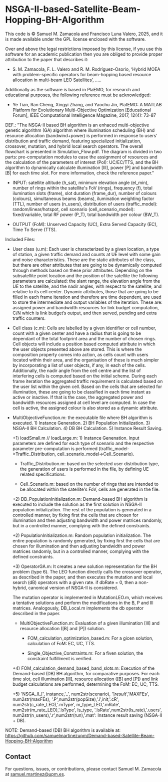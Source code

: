 # NSGA-II-based-Satellite-Beam-Hopping-BH-Algorithm

This code is © Samuel M. Zamacola and Francisco Luna Valero, 2025, and it is made available under the GPL license enclosed with the software.

Over and above the legal restrictions imposed by this license, if you use this software for an academic publication then you are obliged to provide proper attribution to the paper that describes it:
+ S. M. Zamacola, F. L. Valero and R. M. Rodríguez-Osorio, ‘Hybrid MOEA with problem-specific operators for beam-hopping based resource allocation in multi-beam LEO Satellites’, .....

Additionally as the software is based in PlaEMO, for research and educational purposes, the following reference must be acknowledged:
+ Ye Tian, Ran Cheng, Xingyi Zhang, and Yaochu Jin, PlatEMO: A MATLAB Platform for Evolutionary Multi-Objective Optimization [Educational Forum], IEEE Computational Intelligence Magazine, 2017, 12(4): 73-87

DEF.: "The NSGA-II based BH algorithm is an enhaced multi-objective genetic algorithm (GA) algorithm where illumination scheduling (BH) and resource allocation (bandwind+power) is performed in response to users' distribution and traffic demand, featuring specialized initialization, crossover, mutation, and hybrid local search operators. The overall flowchart is presented in Simulation_Flow.pdf. The diagram is divided in two parts: pre-computation modules to ease the assignment of resources and the calculation of the parameters of interest (PoI): UC/EC/TTS, and the BH algorithm to dynamically calculate illumination [Ill], power [P] and bandwidth [B] for each time slot. For more information, check the reference paper."

 
* INPUT: satellite altitude (h_sat), minimum elevation angle (el_min), number of rings within the satellite's FoV (rings), frequency (f), total ilumination slots (frame), slot duration (frame_dur), number of colours (colours), simultaneous beams (beams), ilumination weighting factor (TTL), number of users (n_users), distribution of users (traffic_model): random/linear/hotspot, cell scenario (cell_scenario_model): fixed/variable, total RF power (P_T), total bandwidth per colour (BW_T).

 
* OUTPUT (FoM): Unserved Capacity (UC), Extra Served Capacity (EC), Time To Serve (TTS).
 
Included Files:
 
+ User class (u.m): Each user is characterized by a given location, a type of station, a given traffic demand and
counts at UE level with some gain and noise characteristics. These are the static attributes of
the class, but there are other attributes that are going to be dynamically computed through
methods based on these prior attributes. Depending on the subsatellite point location and the
position of the satellite the following parameters are calculated: the slant range, the elevation
angle from the UE to the satellite, and the nadir angles, with respect to the satellite, and relative
to its cell center. Dynamic attributes, those that are going to be filled in each frame iteration and
therefore are time dependent, are used to store the intermediate and output variables of the
iteration. These are: assigned power and bandwidth resources for link budget computation, C/N
which is link budget’s output, and then served, pending and extra traffic counters.
 
+ Cell class (c.m): Cells are labelled by a given identifier or cell number, count with a given center and have a
radius that is going to be dependant of the total footprint area and the number of chosen rings.
Cell objects will include a position based computed attribute in which the user objects presented
above are stored. This is where the composition property comes into action, as cells count with
users located within their area, and the organisation of these is much simpler by incorporating
a list of user objects, if any, in each of the cells. Additionally, the nadir angle from the cell centre
and the list of interfering cells is computed based on the initial scheme. During each frame
iteration the aggregated traffic requirement is calculated based on the user list within the given
cell. Based on the cells that are selected for illumination, these are going to be classified in each
time instant as active or inactive. If that is the case, the aggregated power and bandwidth
resources assigned at cell level are computed. In case the cell is active, the assigned colour is
also stored as a dynamic attribute.
 
+ MultiObjectiveFunction.m: the executable file where BH algorithm is executed. 1) Instance Generation. 2) BH Population Initialization. 3)  NSGA-II BH Calculation. 4) DB BH Calculation. 5) Instance Result Saving.

  +1) loadSmall.m // loadLarge.m: 1) Instance Genenation. Input parameters are defined for each type of scenario and the respective parameter pre-computation is performed (traffic_model->Traffic_Distribution, cell_scenario_model->Cell_Scenario).
 
    + Traffic_Distribution.m: based on the selected user distribution type, the generation of users is performed in the file, by defining UE related specifications.
 
    + Cell_Scenario.m: based on the number of rings that are intended to be allocated within the satellite's FoV, cells are generated in the file.

  +2)  DB_PopulationInitialization.m: Demand-based BH algorithm is executed to include the solution as the first solution in NSGA-II population initialization. The rest of the population is generated in a controlled manner, by fixing first the cells that are chosen for illumination and then adjusting bandwidth and power matrices randomly, but in a controlled manner, complying with the defined constraints.
 
  +2) PopulationInitialization.m: Random population initialization. The entire population is randomly generated, by fixing first the cells that are chosen for illumination and then adjusting bandwidth and power matrices randomly, but in a controlled manner, complying with the defined constraints.
 
  +3) OperatorGA.m: It creates a new solution representation for the BH problem (type 6). The LEO function directly calls the crossover operator, as described in the paper, and then executes the mutation and local search (dB) operators with a given rate. if dbRate = 0, then a non-hybrid, canonical version of NSGA-II is considered.

  The mutation operator is implemented in MutationLEO.m, which receives a tentative solutions and perform the modifications in the B, P and Ill matrices. Analogously, DB_Local.m implements the db operator described in the paper.

    + MultiObjectiveFunction.m: Evaluation of a given illumination [Ill] and resource allocation ([B] and [P]) solution. 
 
      + FOM_calculation_optimization_based.m: For a gicen solution, calculation of FoM: EC, UC, TTS.
 
      + Single_Objective_Constraints.m: For a fiven solution, the constraint fulfillment is verified.

  +4) FOM_calculation_demand_based_band_slots.m: Execution of the Demand-based (DB) BH algorithm, for comparative purposes. For each time slot, cell illumination [Ill], resource allocation ([B] and [P]) and link budget calculations are performed, determining the FoM: EC, UC, TTS. 

  +5)  'NSGA_II_[', instance,'_', num2str(scenario), ']_result_','MAXFEs', num2str(maxFEs), '.P',num2str(popSize),'.i',init,'.cR', num2str(c_rate_LEO),'.mType', m_type_LEO,'.mRate', num2str(m_rate_LEO),'.lsType', ls_type, '.lsRate',num2str(ls_rate),'.users', num2str(n_users),'.r',num2str(run),'.mat': Instance result saving (NSGA-II + DB).
  
NOTE: Demand-based (DB) BH algorithm is available at: https://github.com/samuelmartinezupm/Demand-based-Satellite-Beam-Hopping-BH-Algorithm 

## Contact
For questions, issues, or contributions, please contact Samuel M. Zamacola at samuel.martinez@upm.es.
